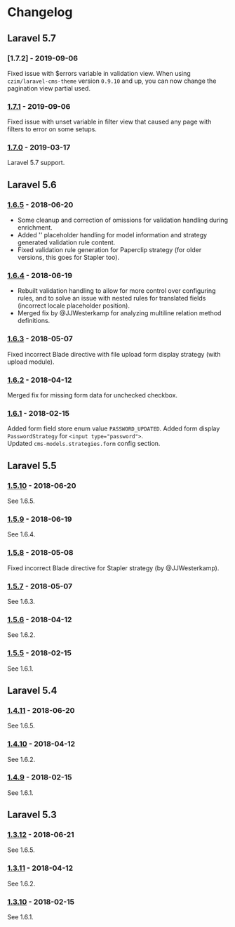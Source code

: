 # Changelog

## Laravel 5.7

### [1.7.2] - 2019-09-06

Fixed issue with $errors variable in validation view.
When using `czim/laravel-cms-theme` version `0.9.10` and up, you can now change the pagination view partial used.

### [1.7.1] - 2019-09-06

Fixed issue with unset variable in filter view that caused any page with filters to error on some setups.

### [1.7.0] - 2019-03-17

Laravel 5.7 support.

## Laravel 5.6

### [1.6.5] - 2018-06-20
- Some cleanup and correction of omissions for validation handling during enrichment.
- Added '<field>' placeholder handling for model information and strategy generated validation rule content.
- Fixed validation rule generation for Paperclip strategy (for older versions, this goes for Stapler too). 

### [1.6.4] - 2018-06-19
- Rebuilt validation handling to allow for more control over configuring rules, and to solve an issue with nested rules for translated fields (incorrect locale placeholder position).
- Merged fix by @JJWesterkamp for analyzing multiline relation method definitions.

### [1.6.3] - 2018-05-07
Fixed incorrect Blade directive with file upload form display strategy (with upload module).


### [1.6.2] - 2018-04-12
Merged fix for missing form data for unchecked checkbox. 


### [1.6.1] - 2018-02-15
Added form field store enum value `PASSWORD_UPDATED`.
Added form display `PasswordStrategy` for `<input type="password">`.  
Updated `cms-models.strategies.form` config section.


## Laravel 5.5

### [1.5.10] - 2018-06-20
See 1.6.5.

### [1.5.9] - 2018-06-19
See 1.6.4.

### [1.5.8] - 2018-05-08
Fixed incorrect Blade directive for Stapler strategy (by @JJWesterkamp).

### [1.5.7] - 2018-05-07
See 1.6.3.

### [1.5.6] - 2018-04-12
See 1.6.2.

### [1.5.5] - 2018-02-15
See 1.6.1.


## Laravel 5.4

### [1.4.11] - 2018-06-20
See 1.6.5.

### [1.4.10] - 2018-04-12
See 1.6.2.

### [1.4.9] - 2018-02-15
See 1.6.1.


## Laravel 5.3

### [1.3.12] - 2018-06-21
See 1.6.5.

### [1.3.11] - 2018-04-12
See 1.6.2.

### [1.3.10] - 2018-02-15
See 1.6.1.


[1.7.1]: https://github.com/czim/laravel-cms-models/compare/1.7.0...1.7.1

[1.7.0]: https://github.com/czim/laravel-cms-models/compare/1.6.5...1.7.0

[1.6.5]: https://github.com/czim/laravel-cms-models/compare/1.6.4...1.6.5
[1.6.4]: https://github.com/czim/laravel-cms-models/compare/1.6.3...1.6.4
[1.6.3]: https://github.com/czim/laravel-cms-models/compare/1.6.2...1.6.3
[1.6.2]: https://github.com/czim/laravel-cms-models/compare/1.6.1...1.6.2
[1.6.1]: https://github.com/czim/laravel-cms-models/compare/1.6.0...1.6.1

[1.5.10]: https://github.com/czim/laravel-cms-models/compare/1.5.9...1.5.10
[1.5.9]: https://github.com/czim/laravel-cms-models/compare/1.5.8...1.5.9
[1.5.8]: https://github.com/czim/laravel-cms-models/compare/1.5.7...1.5.8
[1.5.7]: https://github.com/czim/laravel-cms-models/compare/1.5.6...1.5.7
[1.5.6]: https://github.com/czim/laravel-cms-models/compare/1.5.5...1.5.6
[1.5.5]: https://github.com/czim/laravel-cms-models/compare/1.5.4...1.5.5

[1.4.11]: https://github.com/czim/laravel-cms-models/compare/1.4.10...1.4.11
[1.4.10]: https://github.com/czim/laravel-cms-models/compare/1.4.9...1.4.10
[1.4.9]: https://github.com/czim/laravel-cms-models/compare/1.4.8...1.4.9

[1.3.12]: https://github.com/czim/laravel-cms-models/compare/1.3.11...1.3.12
[1.3.11]: https://github.com/czim/laravel-cms-models/compare/1.3.10...1.3.11
[1.3.10]: https://github.com/czim/laravel-cms-models/compare/1.3.9...1.3.10
